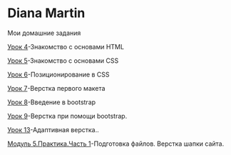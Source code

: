 

# Diana Martin 
Мои домашние задания

[Урок 4](https://dianadimartin.github.io/lesson%204/)-Знакомство с основами HTML

[Урок 5](https://dianadimartin.github.io/mod2urok5/)-Знакомство с основами CSS

[Урок 6](https://dianadimartin.github.io/lesson6/)-Позиционирование в CSS

[Урок 7](https://dianadimartin.github.io/mod_%203%20_urok_%207/)-Верстка первого макета

[Урок 8](https://dianadimartin.github.io/mod_3_urok_8/)-Введение в bootstrap

[Урок 9](https://dianadimartin.github.io/mod_3_urok_9/)-Верстка при помощи bootstrap.

[Урок 13](https://dianadimartin.github.io/mod5urok13/)-Адаптивная верстка..

[Модуль 5.Практика.Часть 1](https://dianadimartin.github.io/mod_5_praktika_1/)-Подготовка файлов. Верстка шапки сайта.


